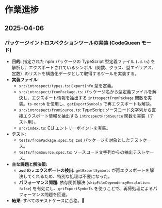 # 作業進捗

## 2025-04-06

### パッケージイントロスペクションツールの実装 (CodeQueen モード)

- **目的:** 指定された npm パッケージの TypeScript 型定義ファイル (`.d.ts`) を解析し、エクスポートされているシンボル（関数、クラス、型エイリアス、定数）のリストを構造化データとして取得するツールを実装する。
- **実装ファイル:**
    - `src/introspect/types.ts`: `ExportInfo` 型を定義。
    - `src/introspect/fromPackage.ts`: パッケージ名から型定義ファイルを解決し、エクスポート情報を抽出する `introspectFromPackage` 関数を実装。`ts-morph` を使用し、`getExportSymbols` で再エクスポートも解決。
    - `src/introspect/fromSource.ts`: TypeScript ソースコード文字列から直接エクスポート情報を抽出する `introspectFromSource` 関数を実装（テスト用）。
    - `src/index.ts`: CLI エントリーポイントを実装。
- **テスト:**
    - `tests/fromPackage.spec.ts`: `zod` パッケージを対象としたテストケース。
    - `tests/fromSource.spec.ts`: ソースコード文字列からの抽出テストケース。
- **主な課題と解決策:**
    - **`zod` の `z` エクスポートの検出:** `getExportSymbols` が再エクスポートを解決してくれるため、特別な処理は不要になった。
    - **パフォーマンス問題:** 依存関係解決 (`skipFileDependencyResolution: false`) を有効にし、`getExportSymbols` を使うことで、再帰処理によるパフォーマンス問題を回避。
- **結果:** すべてのテストケースに合格。🎉
